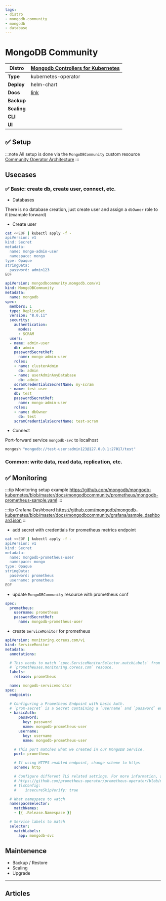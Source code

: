 ```yaml
---
tags:
- distro
- mongodb-community
- mongodb
- database
---
```


# MongoDB Community

|**Distro**|[Mongodb Controllers for Kubernetes](https://github.com/mongodb/mongodb-kubernetes)|
|-|-|
|**Type**|kubernetes-operator|
|**Deploy**|helm-chart|
|**Docs**|[link](https://github.com/mongodb/mongodb-kubernetes/tree/master/docs/mongodbcommunity)|
|**Backup**||
|**Scaling**||
|**CLI**||
|**UI**||

## :white_check_mark: Setup

:::note All setup is done via the `MongoDBCommunity` custom resource
[Community Operator Architecture](https://github.com/mongodb/mongodb-kubernetes/blob/master/docs/mongodbcommunity/architecture.md)
:::

## Usecases

### :white_check_mark: Basic: create db, create user, connect, etc.

- Databases

There is no database creation, just create user and assign a `dbOwner` role to it (example forward)

- Create user

```bash
cat <<EOF | kubectl apply -f -
apiVersion: v1
kind: Secret
metadata:
  name: mongo-admin-user
  namespace: mongo
type: Opaque
stringData:
  password: admin123
EOF
```

```yaml
apiVersion: mongodbcommunity.mongodb.com/v1
kind: MongoDBCommunity
metadata:
  name: mongodb
spec:
  members: 1
  type: ReplicaSet
  version: "8.0.11"
  security:
    authentication:
      modes:
      - SCRAM
  users:
  - name: admin-user
    db: admin
    passwordSecretRef:
      name: mongo-admin-user
    roles:
    - name: clusterAdmin
      db: admin
    - name: userAdminAnyDatabase
      db: admin
    scramCredentialsSecretName: my-scram
  - name: test-user
    db: test
    passwordSecretRef:
      name: mongo-admin-user
    roles:
    - name: dbOwner
      db: test
    scramCredentialsSecretName: test-scram
```

- Connect

Port-forward service `mongodb-svc` to localhost

```bash
mongosh "mongodb://test-user:admin123@127.0.0.1:27017/test"
```

### Common: write data, read data, replication, etc.

## :white_check_mark: Monitoring

:::tip Monitoring setup example
https://github.com/mongodb/mongodb-kubernetes/blob/master/docs/mongodbcommunity/prometheus/mongodb-prometheus-sample.yaml
:::

:::tip Grafana Dashboard
https://github.com/mongodb/mongodb-kubernetes/blob/master/docs/mongodbcommunity/grafana/sample_dashboard.json
:::

- add secret with credentials for prometheus metrics endpoint

```bash
cat <<EOF | kubectl apply -f -
apiVersion: v1
kind: Secret
metadata:
  name: mongodb-prometheus-user
  namespace: mongo
type: Opaque
stringData:
  password: prometheus
  username: prometheus
EOF
```

- update `MongoDBCommunity` resource with prometheus conf

```yaml
spec:
  prometheus:
    username: prometheus
    passwordSecretRef:
      name: mongodb-prometheus-user
```

- create `ServiceMonitor` for prometheus

```yaml
apiVersion: monitoring.coreos.com/v1
kind: ServiceMonitor
metadata:
  annotations:

  # This needs to match `spec.ServiceMonitorSelector.matchLabels` from your
  # `prometheuses.monitoring.coreos.com` resouce.
  labels:
    release: prometheus

  name: mongodb-servicemonitor
spec:
  endpoints:

  # Configuring a Prometheus Endpoint with basic Auth.
  # `prom-secret` is a Secret containing a `username` and `password` entries.
  - basicAuth:
      password:
        key: password
        name: mongodb-prometheus-user
      username:
        key: username
        name: mongodb-prometheus-user

    # This port matches what we created in our MongoDB Service.
    port: prometheus

    # If using HTTPS enabled endpoint, change scheme to https
    scheme: http

    # Configure different TLS related settings. For more information, see:
    # https://github.com/prometheus-operator/prometheus-operator/blob/main/pkg/apis/monitoring/v1/types.go#L909
    # tlsConfig:
    #    insecureSkipVerify: true

  # What namespace to watch
  namespaceSelector:
    matchNames:
    - {{ .Release.Namespace }}

  # Service labels to match
  selector:
    matchLabels:
      app: mongodb-svc
```

## Maintenence

- Backup / Restore
- Scaling
- Upgrade

---

## Articles
